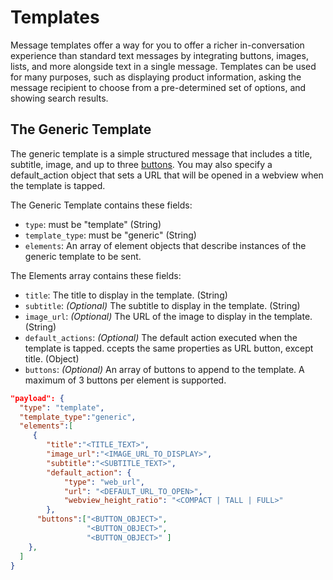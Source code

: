 # Templates

Message templates offer a way for you to offer a richer in-conversation experience than standard text messages by integrating buttons, images, lists, and more alongside text in a single message. Templates can be used for many purposes, such as displaying product information, asking the message recipient to choose from a pre-determined set of options, and showing search results.

## The Generic Template

The generic template is a simple structured message that includes a title, subtitle, image, and up to three [buttons](../buttons). You may also specify a default_action object that sets a URL that will be opened in a webview when the template is tapped.

The Generic Template contains these fields:

- `type`: must be "template" (String)
- `template_type`: must be "generic" (String)
- `elements`: An array of element objects that describe instances of the generic template to be sent.

The Elements array contains these fields:

- `title`: The title to display in the template. (String)
- `subtitle`: _(Optional)_  The subtitle to display in the template. (String)
- `image_url`: _(Optional)_ The URL of the image to display in the template. (String)
- `default_actions`: _(Optional)_ The default action executed when the template is tapped. ccepts the same properties as URL button, except title. (Object)
- `buttons`: _(Optional)_ An array of buttons to append to the template. A maximum of 3 buttons per element is supported.

```json
"payload": {
  "type": "template",
  "template_type":"generic",
  "elements":[
     {
        "title":"<TITLE_TEXT>",
        "image_url":"<IMAGE_URL_TO_DISPLAY>",
        "subtitle":"<SUBTITLE_TEXT>",
        "default_action": {
            "type": "web_url",
            "url": "<DEFAULT_URL_TO_OPEN>",
            "webview_height_ratio": "<COMPACT | TALL | FULL>"
        },
      "buttons":["<BUTTON_OBJECT>", 
                 "<BUTTON_OBJECT>", 
                 "<BUTTON_OBJECT>" ]      
    },
  ]
}
```
